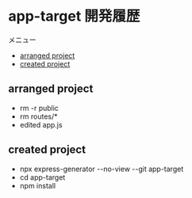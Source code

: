 <!-- omit in toc -->
# app-target 開発履歴

メニュー

- [arranged project](#arranged-project)
- [created project](#created-project)

## arranged project

- rm -r public
- rm routes/*
- edited app.js

## created project

- npx express-generator --no-view --git app-target
- cd app-target
- npm install
